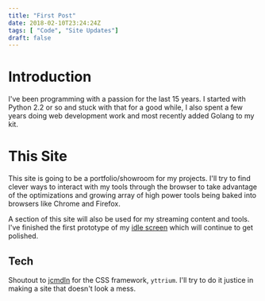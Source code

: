 ```yaml
---
title: "First Post"
date: 2018-02-10T23:24:24Z
tags: [ "Code", "Site Updates"]
draft: false
---
```


# Introduction
I've been programming with a passion for the last 15 years. I started with Python 2.2 or so and stuck with that for a good while, I also spent a few years doing web development work and most recently added Golang to my kit.

# This Site
This site is going to be a portfolio/showroom for my projects. I'll try to find clever ways to interact with my tools through the browser to take advantage of the optimizations and growing array of high power tools being baked into browsers like Chrome and Firefox.

A section of this site will also be used for my streaming content and tools. I've finished the first prototype of my [idle screen](http://idle.ndumas.com) which will continue to get polished.

## Tech
Shoutout to [jcmdln](https://github.com/jcmdln) for the CSS framework, `yttrium`. I'll try to do it justice in making a site that doesn't look a mess.
